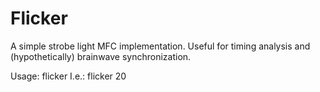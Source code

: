 # Flicker
A simple strobe light MFC implementation. Useful for timing analysis and (hypothetically) brainwave synchronization.

Usage: flicker <hz>
I.e.: flicker 20
